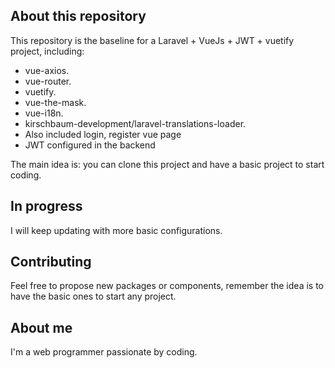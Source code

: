 
## About this repository
 
This repository is the baseline for a Laravel + VueJs + JWT + vuetify project, including:
 
-  vue-axios.
-  vue-router.
-  vuetify.
-  vue-the-mask.
-  vue-i18n.
-  kirschbaum-development/laravel-translations-loader.
-  Also included login, register vue page
-  JWT configured in the backend

The main idea is: you can clone this project and have a basic project to start coding.


## In progress

I will keep updating with more basic configurations.


## Contributing

Feel free to propose new packages or components, remember the idea is to have the basic ones to start any project.

  
## About me

I'm a web programmer passionate by coding.
